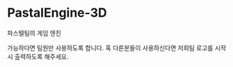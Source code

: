 PastalEngine-3D
===============

파스텔팀의 게임 엔진

가능하다면 팀원만 사용하도록 합니다.
혹 다른분들이 사용하신다면 저희팀 로고를 시작시 출력하도록 해주세요.
